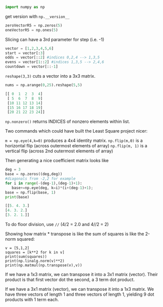 ```python
import numpy as np

```
get version with `np.__version__`

```python 
zeroVectorR5 = np.zeros(5)
oneVectorR5 = np.ones(5)
```

Slicing can have a 3rd parameter for step (i.e. -1)

```python
vector = [1,2,3,4,5,6]
start = vector[:3]
odds = vector[::2] #indices 0,2,4 --> 1,3,5
evens = vector[1::2] #indices 1,3,5 --> 2,4,6
countdown = vector[::-1]
```

`reshape(3,3)` cuts a vector into a 3x3 matrix.

```python
nums = np.arange(0,25).reshape(5,5)

[[ 0  1  2  3  4]
 [ 5  6  7  8  9]
 [10 11 12 13 14]
 [15 16 17 18 19]
 [20 21 22 23 24]]
 ```
 
 `np.nonzero()` returns INDICES of nonzero elements within list.
 
 Two commands which could have built the Least Square project nicer:
 
 `m = np.eye(4,k=0)` produces a 4x4 identity matrix.
 `np.flip(m,0)` is a horizontal flip (across outermost elements of array)
 `np.flip(m, 1)` is a vertical flip (across 2nd outermost elements of array)
 
 Then generating a nice coefficient matrix looks like 
 ```python
deg = 3
base = np.zeros((deg,deg))
#diagonals from -2,2 for example
for i in range(-(deg-1),(deg-1)+1):
    base+=np.eye(deg, k=i)*(i+(deg-1)+1);
base = np.flip(base, 1)
print(base)

[[5. 4. 3.]
 [4. 3. 2.]
 [3. 2. 1.]]
```

 To do floor division, use `//` (4/2 = 2.0 and 4//2 = 2)
 
 Showing how matrix \* transpose is like the sum of squares is like the 2-norm squared:
 
 ```
v = [5,1,2]
squares = [k**2 for k in v]
print(sum(squares))
print(np.linalg.norm(v)**2)
print(np.matmul(np.transpose(v),v))
 ```
If we have a 1x3 matrix, we can transpose it into a 3x1 matrix (vector). 
Their product is that first vector dot the second, a 3 term dot product.

If we have a 3x1 matrix (vector), we can transpose it into a 1x3 matrix. 
We have three vectors of length 1 and three vectors of length 1, yielding 9 dot products with 1 term each.


 